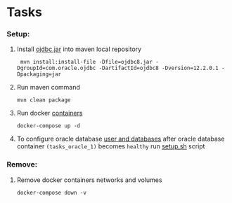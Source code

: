 # Tasks
### Setup:
1. Install [ojdbc.jar](ojdbc8.jar) into maven local repository
    
   ```shell script
    mvn install:install-file -Dfile=ojdbc8.jar -DgroupId=com.oracle.ojdbc -DartifactId=ojdbc8 -Dversion=12.2.0.1 -Dpackaging=jar
   ```

2. Run maven command

   ```shell script
   mvn clean package
   ```

3. Run docker [containers](docker-compose.yml)

   ```shell script
   docker-compose up -d
   ```

4. To configure oracle database [user and databases](setup.sql) after oracle database 
container `(tasks_oracle_1)` becomes `healthy` run [setup.sh](setup.sh) script
### Remove:
1. Remove docker containers networks and volumes

   ```shell script
   docker-compose down -v
   ```